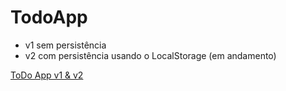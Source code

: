 # TodoApp

  * v1 sem persistência 
  * v2 com persistência usando o LocalStorage (em andamento) 

[ToDo App v1 & v2](https://08pixels.github.io/TodoApp/)

